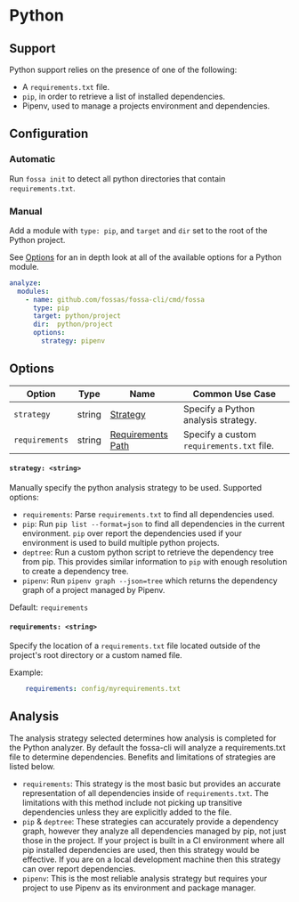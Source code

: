 # Python

## Support

Python support relies on the presence of one of the following:

- A `requirements.txt` file.
- `pip`, in order to retrieve a list of installed dependencies.
- Pipenv, used to manage a projects environment and dependencies.

## Configuration

### Automatic

Run `fossa init` to detect all python directories that contain `requirements.txt`.

### Manual

Add a module with `type: pip`, and `target` and `dir` set to the root of the Python project.

See [Options](#Options) for an in depth look at all of the available options for a Python module.

```yaml
analyze:
  modules:
    - name: github.com/fossas/fossa-cli/cmd/fossa
      type: pip
      target: python/project
      dir:  python/project
      options:
        strategy: pipenv
```

## Options

| Option         |  Type  | Name                                      | Common Use Case                           |
| -------------- | :----: | ----------------------------------------- | ----------------------------------------- |
| `strategy`     | string | [Strategy](#strategy-string)              | Specify a Python analysis strategy.       |
| `requirements` | string | [Requirements Path](#requirements-string) | Specify a custom `requirements.txt` file. |
<!--- In code but currently unused
| `venv`         | string | [Virtual Env](#All-Tags:-<bool>)                  | Make sure all OS and Arch tags are caught. |
--->

#### `strategy: <string>`

Manually specify the python analysis strategy to be used. Supported options:
- `requirements`: Parse `requirements.txt` to find all dependencies used. 
- `pip`: Run `pip list --format=json` to find all dependencies in the current environment. `pip` over report the dependencies used if your environment is used to build multiple python projects.
- `deptree`: Run a custom python script to retrieve the dependency tree from pip. This provides similar information to `pip` with enough resolution to create a dependency tree.
- `pipenv`: Run `pipenv graph --json=tree` which returns the dependency graph of a project managed by Pipenv.

Default: `requirements`

#### `requirements: <string>`

Specify the location of a `requirements.txt` file located outside of the project's root directory or a custom named file.

Example:
```yaml
    requirements: config/myrequirements.txt
```

## Analysis

The analysis strategy selected determines how analysis is completed for the Python analyzer. By default the fossa-cli will analyze a requirements.txt file to determine dependencies. Benefits and limitations of strategies are listed below.

- `requirements`: This strategy is the most basic but provides an accurate representation of all dependencies inside of `requirements.txt`. The limitations with this method include not picking up transitive dependencies unless they are explicitly added to the file.
- `pip` & `deptree`: These strategies can accurately provide a dependency graph, however they analyze all dependencies managed by pip, not just those in the project. If your project is built in a CI environment where all pip installed dependencies are used, then this strategy would be effective. If you are on a local development machine then this strategy can over report dependencies.
- `pipenv`: This is the most reliable analysis strategy but requires your project to use Pipenv as its environment and package manager.

